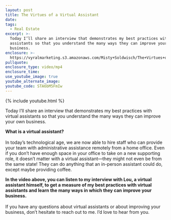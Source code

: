 ```yaml
---
layout: post
title: The Virtues of a Virtual Assistant
date:
tags:
  - Real Estate
excerpt: >-
  Today I’ll share an interview that demonstrates my best practices with virtual
  assistants so that you understand the many ways they can improve your own
  business.
enclosure: >-
  https://vyralmarketing.s3.amazonaws.com/Misty+Soldwisch/The+Virtues+of+a+Virtual+Assistant.mp4
pullquote:
enclosure_type: video/mp4
enclosure_time:
use_youtube_image: true
youtube_alternate_image:
youtube_code: STA6bM5FmIw
---
```


{% include youtube.html %}

Today I’ll share an interview that demonstrates my best practices with virtual assistants so that you understand the many ways they can improve your own business.

**What is a virtual assistant?**<br>&nbsp;<br>In today’s technological age, we are now able to hire staff who can provide your team with administrative assistance remotely from a home office. Even if you don’t have enough space in your office to take on a new supporting role, it doesn’t matter with a virtual assistant—they might not even be from the same state\! They can do anything that an in-person assistant could do, except maybe providing coffee.

**In the video above, you can listen to my interview with Lou, a virtual assistant himself, to get a measure of my best practices with virtual assistants and learn the many ways in which they can improve your business.<br>&nbsp;**<br>If you have any questions about virtual assistants or about improving your business, don’t hesitate to reach out to me. I’d love to hear from you.